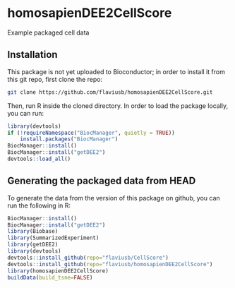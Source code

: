 # homosapienDEE2CellScore
Example packaged cell data

## Installation

This package is not yet uploaded to Bioconductor; in order to install it from this git repo, first clone the repo:

```sh
git clone https://github.com/flaviusb/homosapienDEE2CellScore.git
```

Then, run R inside the cloned directory. In order to load the package locally, you can run:

```R
library(devtools)
if (!requireNamespace("BiocManager", quietly = TRUE))
    install.packages("BiocManager")
BiocManager::install()
BiocManager::install("getDEE2")
devtools::load_all()
```

## Generating the packaged data from HEAD

To generate the data from the version of this package on github, you can run the following in R:

```R
BiocManager::install()
BiocManager::install("getDEE2")
library(Biobase)
library(SummarizedExperiment)
library(getDEE2)
library(devtools)
devtools::install_github(repo="flaviusb/CellScore")
devtools::install_github(repo="flaviusb/homosapienDEE2CellScore")
library(homosapienDEE2CellScore)
buildData(build_tsne=FALSE)
```
